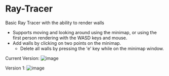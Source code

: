 # Ray-Tracer
Basic Ray Tracer with the ability to render walls
- Supports moving and looking around using the minimap, or using the first person rendering with the WASD keys and mouse.
- Add walls by clicking on two points on the minimap.
  - Delete all walls by pressing the 'e' key while on the minimap window.

Current Version:
![image](https://user-images.githubusercontent.com/3473945/57664304-a7754b80-75c5-11e9-8ab2-41eac9333c10.png)


Version 1:
![image](https://user-images.githubusercontent.com/3473945/57590236-711dca80-74f8-11e9-9674-94376a37f897.png)
